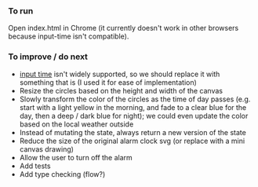 ### To run
Open index.html in Chrome (it currently doesn't work in other browsers because input-time isn't compatible).

### To improve / do next
- [input time](http://caniuse.com/#feat=input-datetime) isn't widely supported, so we should replace it with something that is (I used it for ease of implementation)
- Resize the circles based on the height and width of the canvas
- Slowly transform the color of the circles as the time of day passes (e.g. start with a light yellow in the morning, and fade to a clear blue for the day, then a deep / dark blue for night); we could even update the color based on the local weather outside
- Instead of mutating the state, always return a new version of the state
- Reduce the size of the original alarm clock svg (or replace with a mini canvas drawing)
- Allow the user to turn off the alarm
- Add tests
- Add type checking (flow?)

